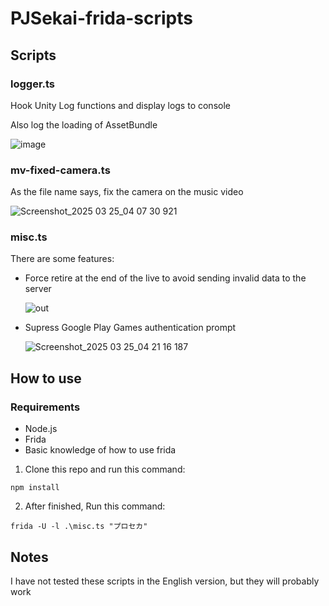 # PJSekai-frida-scripts
## Scripts
### logger.ts
Hook Unity Log functions and display logs to console

Also log the loading of AssetBundle

![image](https://github.com/user-attachments/assets/86d89e18-2615-42e5-99f4-35a75a77600d)

### mv-fixed-camera.ts
As the file name says, fix the camera on the music video

![Screenshot_2025 03 25_04 07 30 921](https://github.com/user-attachments/assets/e34d21c3-00f4-458e-abc0-852615ea54e4)

### misc.ts
There are some features:
- Force retire at the end of the live to avoid sending invalid data to the server

  ![out](https://github.com/user-attachments/assets/712aa0b6-f172-4413-b464-b5ae287e0d6b)
  
- Supress Google Play Games authentication prompt

  ![Screenshot_2025 03 25_04 21 16 187](https://github.com/user-attachments/assets/05a01dbc-8b8e-45b6-9152-d9f3f767a356)

## How to use
### Requirements
- Node.js
- Frida
- Basic knowledge of how to use frida

1. Clone this repo and run this command:
```
npm install
```
2. After finished, Run this command:
```
frida -U -l .\misc.ts "プロセカ"
```

## Notes
I have not tested these scripts in the English version, but they will probably work
